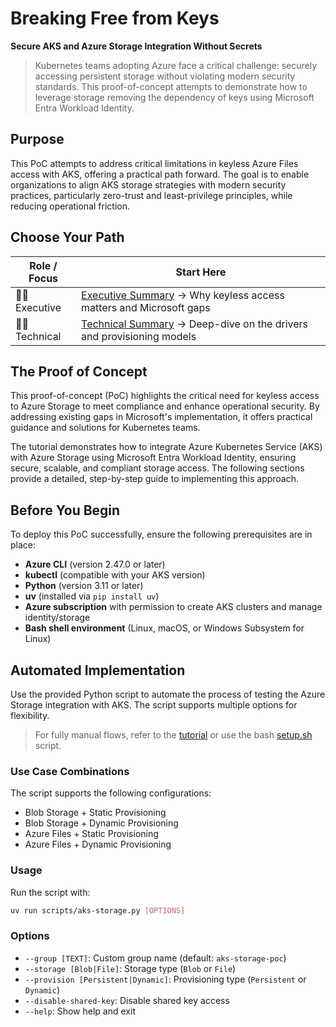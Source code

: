 # Breaking Free from Keys

**Secure AKS and Azure Storage Integration Without Secrets**

> Kubernetes teams adopting Azure face a critical challenge: securely accessing persistent storage without violating modern security standards. This proof-of-concept attempts to demonstrate how to leverage storage removing the dependency of keys using Microsoft Entra Workload Identity.

## Purpose

This PoC attempts to address critical limitations in keyless Azure Files access with AKS, offering a practical path forward. The goal is to enable organizations to align AKS storage strategies with modern security practices, particularly zero-trust and least-privilege principles, while reducing operational friction.

## Choose Your Path

| Role / Focus | Start Here |
|--------------|------------|
| 🧑‍💼 Executive | [Executive Summary](docs/executive_summary.md) → Why keyless access matters and Microsoft gaps |
| 🧑‍💻 Technical | [Technical Summary](docs/technical_overview.md) → Deep-dive on the drivers and provisioning models |

## The Proof of Concept

This proof-of-concept (PoC) highlights the critical need for keyless access to Azure Storage to meet compliance and enhance operational security. By addressing existing gaps in Microsoft's implementation, it offers practical guidance and solutions for Kubernetes teams. 

The tutorial demonstrates how to integrate Azure Kubernetes Service (AKS) with Azure Storage using Microsoft Entra Workload Identity, ensuring secure, scalable, and compliant storage access. The following sections provide a detailed, step-by-step guide to implementing this approach.


## Before You Begin

To deploy this PoC successfully, ensure the following prerequisites are in place:

- **Azure CLI** (version 2.47.0 or later)
- **kubectl** (compatible with your AKS version)
- **Python** (version 3.11 or later)
- **uv** (installed via `pip install uv`)
- **Azure subscription** with permission to create AKS clusters and manage identity/storage
- **Bash shell environment** (Linux, macOS, or Windows Subsystem for Linux)


## Automated Implementation

Use the provided Python script to automate the process of testing the Azure Storage integration with AKS. The script supports multiple options for flexibility.

> For fully manual flows, refer to the [tutorial](docs/tutorial.md) or use the bash [setup.sh](scripts/setup.sh) script.

### Use Case Combinations
The script supports the following configurations:
- Blob Storage + Static Provisioning
- Blob Storage + Dynamic Provisioning
- Azure Files + Static Provisioning
- Azure Files + Dynamic Provisioning

### Usage
Run the script with:

```bash
uv run scripts/aks-storage.py [OPTIONS]
```

### Options
- `--group [TEXT]`: Custom group name (default: `aks-storage-poc`)
- `--storage [Blob|File]`: Storage type (`Blob` or `File`)
- `--provision [Persistent|Dynamic]`: Provisioning type (`Persistent` or `Dynamic`)
- `--disable-shared-key`: Disable shared key access
- `--help`: Show help and exit

